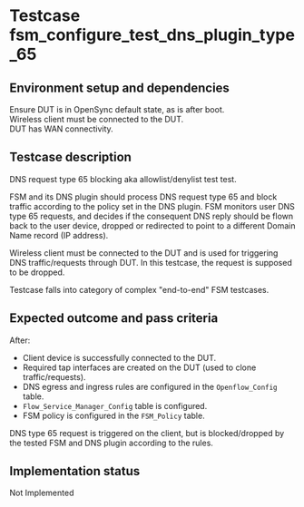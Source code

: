 # Testcase fsm_configure_test_dns_plugin_type_65

## Environment setup and dependencies

Ensure DUT is in OpenSync default state, as is after boot.\
Wireless client must be connected to the DUT.\
DUT has WAN connectivity.

## Testcase description

DNS request type 65 blocking aka allowlist/denylist test test.

FSM and its DNS plugin should process DNS request type 65 and block traffic
according to the policy set in the DNS plugin. FSM monitors user DNS type 65
requests, and decides if the consequent DNS reply should be flown back to the
user device, dropped or redirected to point to a different Domain Name record
(IP address).

Wireless client must be connected to the DUT and is used for triggering DNS
traffic/requests through DUT. In this testcase, the request is supposed to be
dropped.

Testcase falls into category of complex "end-to-end" FSM testcases.

## Expected outcome and pass criteria

After:

- Client device is successfully connected to the DUT.
- Required tap interfaces are created on the DUT (used to clone
  traffic/requests).
- DNS egress and ingress rules are configured in the `Openflow_Config` table.
- `Flow_Service_Manager_Config` table is configured.
- FSM policy is configured in the `FSM_Policy` table.

DNS type 65 request is triggered on the client, but is blocked/dropped by
the tested FSM and DNS plugin according to the rules.

## Implementation status

Not Implemented
